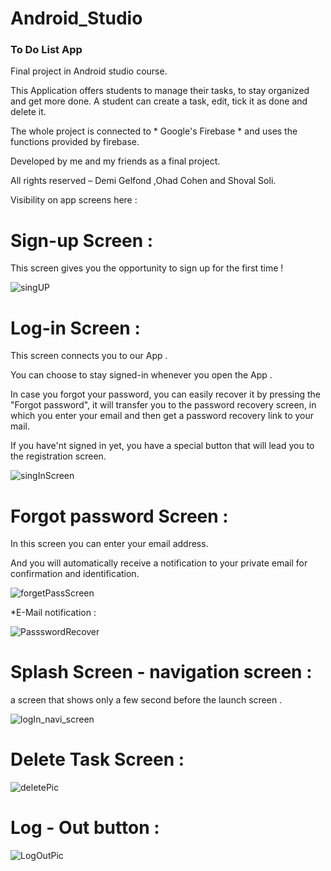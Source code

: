 # Android_Studio

### To Do List App

Final project in Android studio course.

This Application offers students to manage their tasks, to stay organized and get more done.
A student can create a task, edit, tick it as done and delete it.


The whole project is connected to * Google's Firebase * and uses the functions provided by firebase.


Developed by me and my friends as a final project.

All rights reserved – Demi Gelfond ,Ohad Cohen and Shoval Soli.

Visibility on app screens here :

# Sign-up Screen :
This screen gives you the opportunity to sign up for the first time ! 

![singUP](https://user-images.githubusercontent.com/93192285/158017769-4148120d-c865-4a92-8bd9-1d20bec5553d.JPG)

# Log-in Screen :
This screen connects you to our App .

You can choose to stay signed-in whenever you open the App .

In case you forgot your password, you can easily recover it by pressing the "Forgot password", it will transfer you to the password recovery screen, in which you enter your
email and then get a password recovery link to your mail.

If you have'nt signed in yet, you have a special button that will lead you to the registration screen. 


![singInScreen](https://user-images.githubusercontent.com/93192285/158017831-0904c66d-0bc4-4a6c-bcd9-fb60b349e13d.JPG)


# Forgot password Screen :
In this screen you can enter your email address.

And you will automatically receive a notification to your private email for confirmation and identification.

![forgetPassScreen](https://user-images.githubusercontent.com/93192285/158018056-fa4229a3-0f77-420c-8fe2-ec59d3142596.JPG)


 *E-Mail notification : 
 
![PassswordRecover](https://user-images.githubusercontent.com/93192285/158018162-76f9e04d-3a5f-4cc1-b0c4-eeeaf48f9bae.JPG)


# Splash Screen - navigation screen :
a screen that shows only a few second before the launch screen .

![logIn_navi_screen](https://user-images.githubusercontent.com/93192285/158018375-eaf2ac85-806e-45d0-b97b-ee1e18b2b7de.JPG)

# Delete Task Screen : 

![deletePic](https://user-images.githubusercontent.com/93192285/158018385-37271aa7-0dd4-4eb0-91fd-a722c7df66a8.JPG)

# Log - Out button : 

![LogOutPic](https://user-images.githubusercontent.com/93192285/158018397-877abe43-cd0e-47f6-8d47-01a741c80018.JPG)
